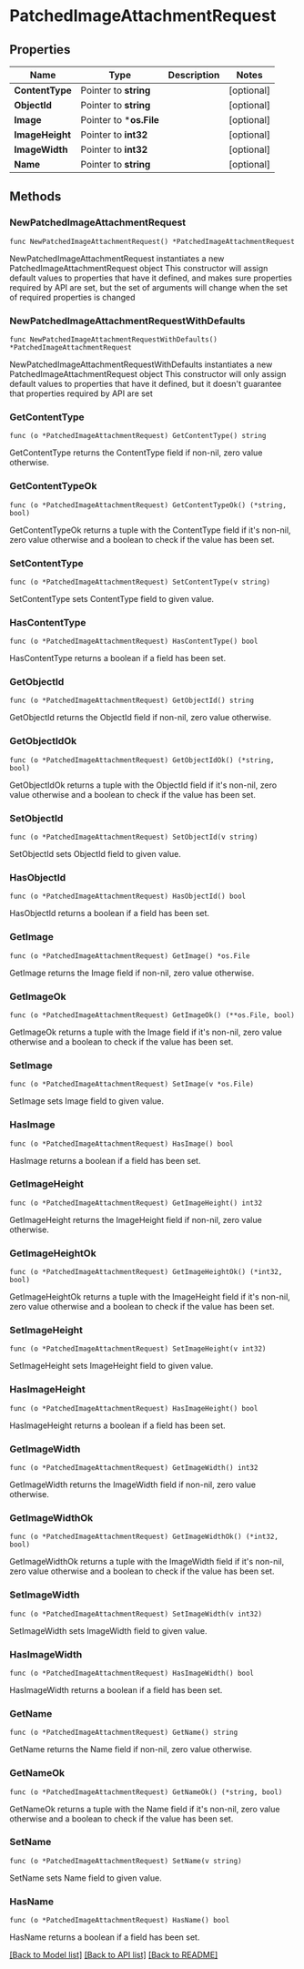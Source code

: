 # PatchedImageAttachmentRequest

## Properties

Name | Type | Description | Notes
------------ | ------------- | ------------- | -------------
**ContentType** | Pointer to **string** |  | [optional] 
**ObjectId** | Pointer to **string** |  | [optional] 
**Image** | Pointer to ***os.File** |  | [optional] 
**ImageHeight** | Pointer to **int32** |  | [optional] 
**ImageWidth** | Pointer to **int32** |  | [optional] 
**Name** | Pointer to **string** |  | [optional] 

## Methods

### NewPatchedImageAttachmentRequest

`func NewPatchedImageAttachmentRequest() *PatchedImageAttachmentRequest`

NewPatchedImageAttachmentRequest instantiates a new PatchedImageAttachmentRequest object
This constructor will assign default values to properties that have it defined,
and makes sure properties required by API are set, but the set of arguments
will change when the set of required properties is changed

### NewPatchedImageAttachmentRequestWithDefaults

`func NewPatchedImageAttachmentRequestWithDefaults() *PatchedImageAttachmentRequest`

NewPatchedImageAttachmentRequestWithDefaults instantiates a new PatchedImageAttachmentRequest object
This constructor will only assign default values to properties that have it defined,
but it doesn't guarantee that properties required by API are set

### GetContentType

`func (o *PatchedImageAttachmentRequest) GetContentType() string`

GetContentType returns the ContentType field if non-nil, zero value otherwise.

### GetContentTypeOk

`func (o *PatchedImageAttachmentRequest) GetContentTypeOk() (*string, bool)`

GetContentTypeOk returns a tuple with the ContentType field if it's non-nil, zero value otherwise
and a boolean to check if the value has been set.

### SetContentType

`func (o *PatchedImageAttachmentRequest) SetContentType(v string)`

SetContentType sets ContentType field to given value.

### HasContentType

`func (o *PatchedImageAttachmentRequest) HasContentType() bool`

HasContentType returns a boolean if a field has been set.

### GetObjectId

`func (o *PatchedImageAttachmentRequest) GetObjectId() string`

GetObjectId returns the ObjectId field if non-nil, zero value otherwise.

### GetObjectIdOk

`func (o *PatchedImageAttachmentRequest) GetObjectIdOk() (*string, bool)`

GetObjectIdOk returns a tuple with the ObjectId field if it's non-nil, zero value otherwise
and a boolean to check if the value has been set.

### SetObjectId

`func (o *PatchedImageAttachmentRequest) SetObjectId(v string)`

SetObjectId sets ObjectId field to given value.

### HasObjectId

`func (o *PatchedImageAttachmentRequest) HasObjectId() bool`

HasObjectId returns a boolean if a field has been set.

### GetImage

`func (o *PatchedImageAttachmentRequest) GetImage() *os.File`

GetImage returns the Image field if non-nil, zero value otherwise.

### GetImageOk

`func (o *PatchedImageAttachmentRequest) GetImageOk() (**os.File, bool)`

GetImageOk returns a tuple with the Image field if it's non-nil, zero value otherwise
and a boolean to check if the value has been set.

### SetImage

`func (o *PatchedImageAttachmentRequest) SetImage(v *os.File)`

SetImage sets Image field to given value.

### HasImage

`func (o *PatchedImageAttachmentRequest) HasImage() bool`

HasImage returns a boolean if a field has been set.

### GetImageHeight

`func (o *PatchedImageAttachmentRequest) GetImageHeight() int32`

GetImageHeight returns the ImageHeight field if non-nil, zero value otherwise.

### GetImageHeightOk

`func (o *PatchedImageAttachmentRequest) GetImageHeightOk() (*int32, bool)`

GetImageHeightOk returns a tuple with the ImageHeight field if it's non-nil, zero value otherwise
and a boolean to check if the value has been set.

### SetImageHeight

`func (o *PatchedImageAttachmentRequest) SetImageHeight(v int32)`

SetImageHeight sets ImageHeight field to given value.

### HasImageHeight

`func (o *PatchedImageAttachmentRequest) HasImageHeight() bool`

HasImageHeight returns a boolean if a field has been set.

### GetImageWidth

`func (o *PatchedImageAttachmentRequest) GetImageWidth() int32`

GetImageWidth returns the ImageWidth field if non-nil, zero value otherwise.

### GetImageWidthOk

`func (o *PatchedImageAttachmentRequest) GetImageWidthOk() (*int32, bool)`

GetImageWidthOk returns a tuple with the ImageWidth field if it's non-nil, zero value otherwise
and a boolean to check if the value has been set.

### SetImageWidth

`func (o *PatchedImageAttachmentRequest) SetImageWidth(v int32)`

SetImageWidth sets ImageWidth field to given value.

### HasImageWidth

`func (o *PatchedImageAttachmentRequest) HasImageWidth() bool`

HasImageWidth returns a boolean if a field has been set.

### GetName

`func (o *PatchedImageAttachmentRequest) GetName() string`

GetName returns the Name field if non-nil, zero value otherwise.

### GetNameOk

`func (o *PatchedImageAttachmentRequest) GetNameOk() (*string, bool)`

GetNameOk returns a tuple with the Name field if it's non-nil, zero value otherwise
and a boolean to check if the value has been set.

### SetName

`func (o *PatchedImageAttachmentRequest) SetName(v string)`

SetName sets Name field to given value.

### HasName

`func (o *PatchedImageAttachmentRequest) HasName() bool`

HasName returns a boolean if a field has been set.


[[Back to Model list]](../README.md#documentation-for-models) [[Back to API list]](../README.md#documentation-for-api-endpoints) [[Back to README]](../README.md)


